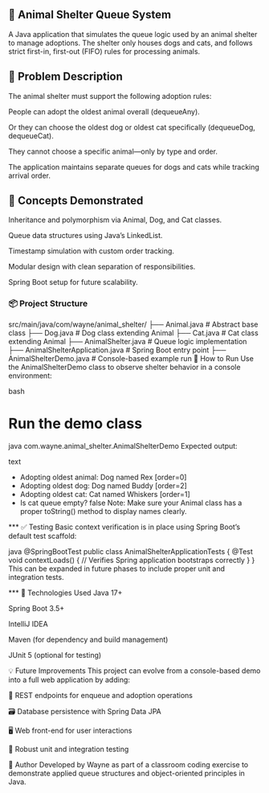 ## 🐾 Animal Shelter Queue System
A Java application that simulates the queue logic used by an animal shelter to manage adoptions. The shelter only houses dogs and cats, and follows strict first-in, first-out (FIFO) rules for processing animals.

## 📌 Problem Description
The animal shelter must support the following adoption rules:

People can adopt the oldest animal overall (dequeueAny).

Or they can choose the oldest dog or oldest cat specifically (dequeueDog, dequeueCat).

They cannot choose a specific animal—only by type and order.

The application maintains separate queues for dogs and cats while tracking arrival order.

## 🧠 Concepts Demonstrated
Inheritance and polymorphism via Animal, Dog, and Cat classes.

Queue data structures using Java’s LinkedList.

Timestamp simulation with custom order tracking.

Modular design with clean separation of responsibilities.

Spring Boot setup for future scalability.

### 📦 Project Structure
src/main/java/com/wayne/animal_shelter/
├── Animal.java          # Abstract base class
├── Dog.java             # Dog class extending Animal
├── Cat.java             # Cat class extending Animal
├── AnimalShelter.java   # Queue logic implementation
├── AnimalShelterApplication.java    # Spring Boot entry point
├── AnimalShelterDemo.java           # Console-based example run
🚀 How to Run
Use the AnimalShelterDemo class to observe shelter behavior in a console environment:

bash
# Run the demo class
java com.wayne.animal_shelter.AnimalShelterDemo
Expected output:

text
- Adopting oldest animal: Dog named Rex [order=0]
- Adopting oldest dog: Dog named Buddy [order=2]
- Adopting oldest cat: Cat named Whiskers [order=1]
- Is cat queue empty? false
Note: Make sure your Animal class has a proper toString() method to display names clearly.

*** ✅ Testing
Basic context verification is in place using Spring Boot’s default test scaffold:

java
@SpringBootTest
public class AnimalShelterApplicationTests {
    @Test
    void contextLoads() {
        // Verifies Spring application bootstraps correctly
    }
}
This can be expanded in future phases to include proper unit and integration tests.

*** 🧰 Technologies Used
Java 17+

Spring Boot 3.5+

IntelliJ IDEA

Maven (for dependency and build management)

JUnit 5 (optional for testing)

💡 Future Improvements
This project can evolve from a console-based demo into a full web application by adding:

🔌 REST endpoints for enqueue and adoption operations

🗃️ Database persistence with Spring Data JPA

🖥️ Web front-end for user interactions

🧪 Robust unit and integration testing

🐾 Author
Developed by Wayne as part of a classroom coding exercise to demonstrate applied queue structures and object-oriented principles in Java.

